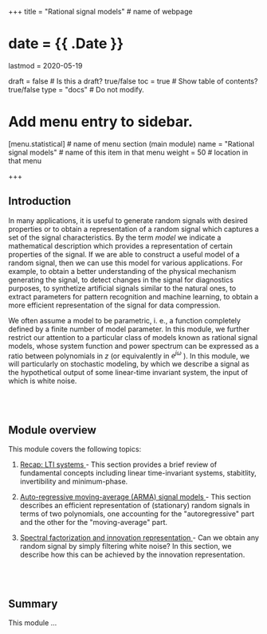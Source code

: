 +++
title = "Rational signal models"         # name of webpage

# date = {{ .Date }}
lastmod = 2020-05-19

draft = false  # Is this a draft? true/false
toc = true  # Show table of contents? true/false
type = "docs"  # Do not modify.

# Add menu entry to sidebar.
[menu.statistical]                       # name of menu section (main module)
  name = "Rational signal models"        # name of this item in that menu
  weight = 50                           # location in that menu

+++

## Introduction

In many applications, it is useful to generate random signals with desired properties or to obtain a representation of a random signal which captures a set of the signal characteristics. By the term *model* we indicate a mathematical description which provides a representation of certain properties of the signal. If we are able to construct a useful model of a random signal, then we can use this model for various applications. For example, to obtain a better understanding of the physical mechanism generating the signal, to detect changes in the signal for diagnostics purposes, to synthetize artificial signals similar to the natural ones, to extract parameters for pattern recognition and machine learning, to obtain a more efficient representation of the signal for data compression.

We often assume a model to be parametric, i. e., a function completely defined by a finite number of model parameter. In this module, we further restrict our attention to a particular class of models known as rational signal models, whose system function and power spectrum can be expressed as a ratio between polynomials in $z$ (or equivalently in $e^{j\omega}$ ). In this module, we will particularly on stochastic modeling, by which we describe a signal as the hypothetical output of some linear-time invariant system, the input of which is white noise.

<br></br>

## Module overview
This module covers the following topics:

1. <a href="../statisticalsignalprocessing_rational_recap">Recap: LTI systems </a>- This section provides a brief review of fundamental concepts including linear time-invariant systems, stabitlity, invertibility and minimum-phase.

2. <a href="../statisticalsignalprocessing_rational_arma">Auto-regressive moving-average (ARMA) signal models  </a>- This section describes an efficient representation of (stationary) random signals in terms of two polynomials, one accounting for the "autoregressive" part and the other for the "moving-average" part.

3. <a href="../statisticalsignalprocessing_rational_spectral_factorization">Spectral factorization and innovation representation </a>- Can we obtain any random signal by simply filtering white noise? In this section, we describe how this can be achieved by the innovation representation.






<br></br>


## Summary

This module ...
